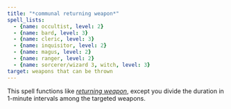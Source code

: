 ```yaml
---
title: "*communal returning weapon*"
spell_lists:
  - {name: occultist, level: 2}
  - {name: bard, level: 3}
  - {name: cleric, level: 3}
  - {name: inquisitor, level: 2}
  - {name: magus, level: 2}
  - {name: ranger, level: 2}
  - {name: sorcerer/wizard 3, witch, level: 3}
target: weapons that can be thrown
---
```


This spell functions like [*returning weapon*](/spells/returning-weapon/), except you divide the duration in 1-minute intervals among the targeted weapons.

